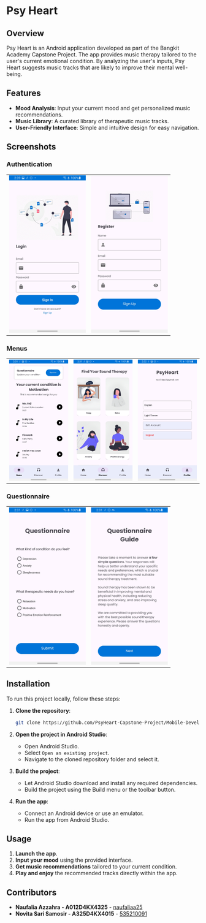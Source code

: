 # Psy Heart

## Overview

Psy Heart is an Android application developed as part of the Bangkit Academy Capstone Project. The app provides music therapy tailored to the user's current emotional condition. By analyzing the user's inputs, Psy Heart suggests music tracks that are likely to improve their mental well-being.

## Features

- **Mood Analysis**: Input your current mood and get personalized music recommendations.
- **Music Library**: A curated library of therapeutic music tracks.
- **User-Friendly Interface**: Simple and intuitive design for easy navigation.

## Screenshots

### Authentication
<table>
  <tr>
    <td align="center"><img src="app/src/main/res/app-screenshot/login.jpg" width="200"></td>
    <td align="center"><img src="app/src/main/res/app-screenshot/register.jpg" width="200"></td>
  </tr>
</table>

### Menus
<table>
  <tr>
    <td align="center"><img src="app/src/main/res/app-screenshot/home.jpg" width="200"></td>
    <td align="center"><img src="app/src/main/res/app-screenshot/discover.jpg" width="200"></td>
    <td align="center"><img src="app/src/main/res/app-screenshot/profile.jpg" width="200"></td>
  </tr>
</table>

### Questionnaire
<table>
  <tr>
    <td align="center"><img src="app/src/main/res/app-screenshot/questionnaire.jpg" width="200"></td>
    <td align="center"><img src="app/src/main/res/app-screenshot/guide.jpg" width="200"></td>
  </tr>
</table>

## Installation

To run this project locally, follow these steps:

1. **Clone the repository**:
    ```sh
    git clone https://github.com/PsyHeart-Capstone-Project/Mobile-Development.git
    ```

2. **Open the project in Android Studio**:
    - Open Android Studio.
    - Select `Open an existing project`.
    - Navigate to the cloned repository folder and select it.

3. **Build the project**:
    - Let Android Studio download and install any required dependencies.
    - Build the project using the Build menu or the toolbar button.

4. **Run the app**:
    - Connect an Android device or use an emulator.
    - Run the app from Android Studio.

## Usage

1. **Launch the app**.
2. **Input your mood** using the provided interface.
3. **Get music recommendations** tailored to your current condition.
4. **Play and enjoy** the recommended tracks directly within the app.

## Contributors

- **Naufalia Azzahra - A012D4KX4325** - [naufaliaa25](https://github.com/naufaliaa25)
- **Novita Sari Samosir - A325D4KX4015** - [535210091](https://github.com/535210091)
